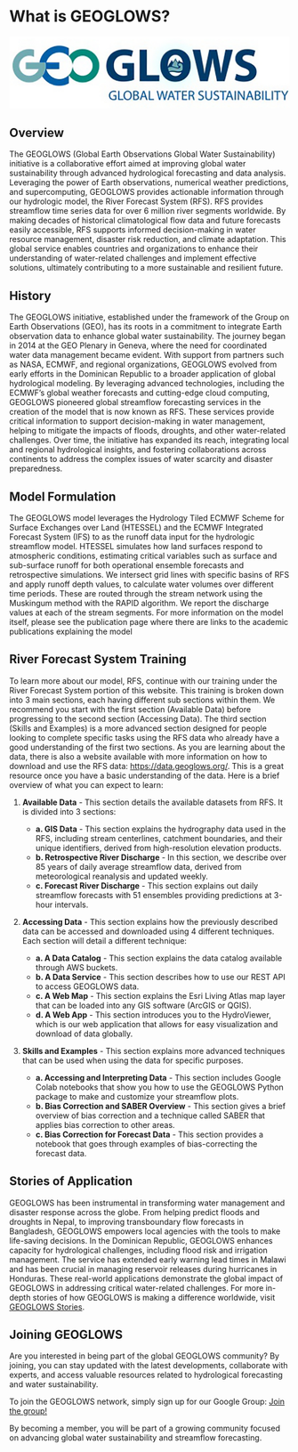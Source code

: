 # What is GEOGLOWS?

![image](static/images/image3.png)

## Overview

The GEOGLOWS (Global Earth Observations Global Water Sustainability) initiative is a collaborative effort aimed at improving global water
sustainability through advanced hydrological forecasting and data analysis. Leveraging the power of Earth observations, numerical weather predictions,
and supercomputing, GEOGLOWS provides actionable information through our hydrologic model, the River Forecast System (RFS). RFS provides streamflow
time series data for over 6 million river segments worldwide. By making decades of historical climatological flow data and future forecasts easily
accessible, RFS supports informed decision-making in water resource management, disaster risk reduction, and climate adaptation. This global service
enables countries and organizations to enhance their understanding of water-related challenges and implement effective solutions, ultimately
contributing to a more sustainable and resilient future.

## History

The GEOGLOWS initiative, established under the framework of the Group on Earth Observations (GEO), has its roots in a commitment to integrate Earth
observation data to enhance global water sustainability. The journey began in 2014 at the GEO Plenary in Geneva, where the need for coordinated water
data management became evident. With support from partners such as NASA, ECMWF, and regional organizations, GEOGLOWS evolved from early efforts in the
Dominican Republic to a broader application of global hydrological modeling. By leveraging advanced technologies, including the ECMWF’s global weather
forecasts and cutting-edge cloud computing, GEOGLOWS pioneered global streamflow forecasting services in the creation of the model that is now known
as RFS. These services provide critical information to support decision-making in water management, helping to mitigate the impacts of floods,
droughts, and other water-related challenges. Over time, the initiative has expanded its reach, integrating local and regional hydrological insights,
and fostering collaborations across continents to address the complex issues of water scarcity and disaster preparedness.

## Model Formulation

The GEOGLOWS model leverages the Hydrology Tiled ECMWF Scheme for Surface Exchanges over Land (HTESSEL) and the ECMWF Integrated Forecast System (IFS)
to as the runoff data input for the hydrologic streamflow model. HTESSEL simulates how land surfaces respond to atmospheric conditions, estimating
critical variables such as surface and sub-surface runoff for both operational ensemble forecasts and retrospective simulations. We intersect grid
lines with specific basins of RFS and apply runoff depth values, to calculate water volumes over different time periods. These are routed through the
stream network using the Muskingum method with the RAPID algorithm. We report the discharge values at each of the stream segments. For more
information on the model itself, please see the publication page where there are links to the academic publications explaining the model

## River Forecast System Training

To learn more about our model, RFS, continue with our training under the River Forecast System portion of this website. This training is broken down
into 3 main sections, each having different sub sections within them. We recommend you start with the first section (Available Data) before
progressing to the second section (Accessing Data). The third section (Skills and Examples) is a more advanced section designed for people looking to
complete specific tasks using the RFS data who already have a good understanding of the first two sections. As you are learning about the data, there
is also a website available with more information on how to download and use the RFS data: https://data.geoglows.org/. This is a great resource once
you have a basic understanding of the data. Here is a brief overview of what you can expect to learn:

1. **Available Data** - This section details the available datasets from RFS. It is divided into 3 sections:
    - **a. GIS Data** - This section explains the hydrography data used in the RFS, including stream centerlines, catchment boundaries, and their
      unique identifiers, derived from high-resolution elevation products.
    - **b. Retrospective River Discharge** - In this section, we describe over 85 years of daily average streamflow data, derived from meteorological
      reanalysis and updated weekly.
    - **c. Forecast River Discharge** - This section explains out daily streamflow forecasts with 51 ensembles providing predictions at 3-hour
      intervals.

2. **Accessing Data** - This section explains how the previously described data can be accessed and downloaded using 4 different techniques. Each
   section will detail a different technique:
    - **a. A Data Catalog** - This section explains the data catalog available through AWS buckets.
    - **b. A Data Service** - This section describes how to use our REST API to access GEOGLOWS data.
    - **c. A Web Map** - This section explains the Esri Living Atlas map layer that can be loaded into any GIS software (ArcGIS or QGIS).
    - **d. A Web App** - This section introduces you to the HydroViewer, which is our web application that allows for easy visualization and download
      of data globally.

3. **Skills and Examples** - This section explains more advanced techniques that can be used when using the data for specific purposes.
    - **a. Accessing and Interpreting Data** - This section includes Google Colab notebooks that show you how to use the GEOGLOWS Python package to
      make and customize your streamflow plots.
    - **b. Bias Correction and SABER Overview** - This section gives a brief overview of bias correction and a technique called SABER that applies
      bias correction to other areas.
    - **c. Bias Correction for Forecast Data** - This section provides a notebook that goes through examples of bias-correcting the forecast data.

## Stories of Application

GEOGLOWS has been instrumental in transforming water management and disaster response across the globe. From helping predict floods and droughts in
Nepal, to improving transboundary flow forecasts in Bangladesh, GEOGLOWS empowers local agencies with the tools to make life-saving decisions. In the
Dominican Republic, GEOGLOWS enhances capacity for hydrological challenges, including flood risk and irrigation management. The service has extended
early warning lead times in Malawi and has been crucial in managing reservoir releases during hurricanes in Honduras. These real-world applications
demonstrate the global impact of GEOGLOWS in addressing critical water-related challenges. For more in-depth stories of how GEOGLOWS is making a
difference worldwide, visit [GEOGLOWS Stories](https://stories.geoglows.org/home).

## Joining GEOGLOWS

Are you interested in being part of the global GEOGLOWS community? By joining, you can stay updated with the latest developments, collaborate with
experts, and access valuable resources related to hydrological forecasting and water sustainability.

To join the GEOGLOWS network, simply sign up for our Google Group:
[Join the group!](https://groups.google.com/g/geoglows)

By becoming a member, you will be part of a growing community focused on advancing global water sustainability and streamflow forecasting.

